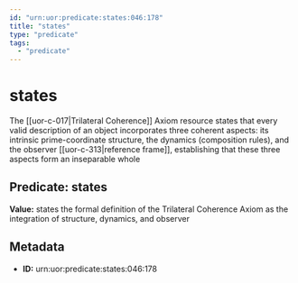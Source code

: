 ```yaml
---
id: "urn:uor:predicate:states:046:178"
title: "states"
type: "predicate"
tags:
  - "predicate"
---
```


# states

The [[uor-c-017|Trilateral Coherence]] Axiom resource states that every valid description of an object incorporates three coherent aspects: its intrinsic prime-coordinate structure, the dynamics (composition rules), and the observer [[uor-c-313|reference frame]], establishing that these three aspects form an inseparable whole

## Predicate: states

**Value:** states the formal definition of the Trilateral Coherence Axiom as the integration of structure, dynamics, and observer

## Metadata

- **ID:** urn:uor:predicate:states:046:178
